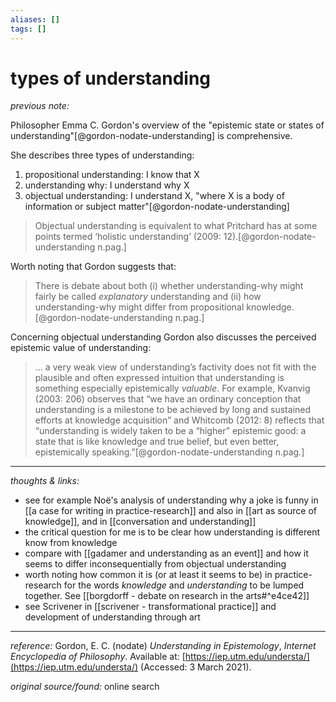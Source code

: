 ```yaml
---
aliases: []
tags: []
---
```


# types of understanding

_previous note:_ 

Philosopher Emma C. Gordon's overview of the "epistemic state or states of understanding"[@gordon-nodate-understanding] is comprehensive.  

She describes three types of understanding:

1. propositional understanding: I know that X
2. understanding why: I understand why X
3. objectual understanding: I understand X, "where X is a body of information or subject matter"[@gordon-nodate-understanding]

>Objectual understanding is equivalent to what Pritchard has at some points termed ‘holistic understanding’ (2009: 12).[@gordon-nodate-understanding n.pag.]

Worth noting that Gordon suggests that:

>There is debate about both (i) whether understanding-why might fairly be called _explanatory_ understanding and (ii) how understanding-why might differ from propositional knowledge.[@gordon-nodate-understanding n.pag.]

Concerning objectual understanding Gordon also discusses the perceived epistemic value of understanding:

>... a very weak view of understanding’s factivity does not fit with the plausible and often expressed intuition that understanding is something especially epistemically _valuable_. For example, Kvanvig (2003: 206) observes that “we have an ordinary conception that understanding is a milestone to be achieved by long and sustained efforts at knowledge acquisition” and Whitcomb (2012: 8) reflects that “understanding is widely taken to be a “higher” epistemic good: a state that is like knowledge and true belief, but even better, epistemically speaking.”[@gordon-nodate-understanding n.pag.]

---

_thoughts & links:_

- see for example Noë's analysis of understanding why a joke is funny in [[a case for writing in practice-research]] and also in [[art as source of knowledge]], and in [[conversation and understanding]]
- the critical question for me is to be clear how understanding is different know from knowledge
- compare with [[gadamer and understanding as an event]] and how it seems to differ inconsequentially from objectual understanding
- worth noting how common it is (or at least it seems to be) in practice-research for the words _knowledge_ and _understanding_ to be lumped together. See [[borgdorff - debate on research in the arts#^e4ce42]]
- see Scrivener in [[scrivener - transformational practice]] and development of understanding through art

---

_reference:_ Gordon, E. C. (nodate) _Understanding in Epistemology_, _Internet Encyclopedia of Philosophy_. Available at: [https://iep.utm.edu/understa/](https://iep.utm.edu/understa/) (Accessed: 3 March 2021).

_original source/found:_ online search